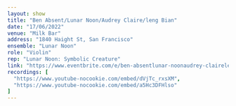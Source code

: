 ```yaml
---
layout: show
title: "Ben Absent/Lunar Noon/Audrey Claire/leng Bian"
date: "17/06/2022"
venue: "Milk Bar"
address: "1840 Haight St, San Francisco"
ensemble: "Lunar Noon"
role: "Violin"
rep: "Lunar Noon: Symbolic Creature"
link: "https://www.eventbrite.com/e/ben-absentlunar-noonaudrey-claireleng-bian-tickets-339523683477"
recordings: [
  "https://www.youtube-nocookie.com/embed/dVjTc_rxsXM",
  "https://www.youtube-nocookie.com/embed/a5Hc3DFHlso"
]
---
```

